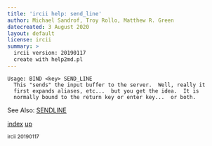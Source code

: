 ```yaml
---
title: 'ircii help: send_line'
author: Michael Sandrof, Troy Rollo, Matthew R. Green
datecreated: 3 August 2020
layout: default
license: ircii
summary: >
  ircii version: 20190117
  create with help2md.pl
---
```

```
Usage: BIND <key> SEND_LINE
  This "sends" the input buffer to the server.  Well, really it
  first expands aliases, etc...  but you get the idea.  It is
  normally bound to the return key or enter key...  or both.

```
See Also:
  [SENDLINE](../sendline.html)

[index](index.html)
[up](..)

<small> ircii 20190117 </small>
